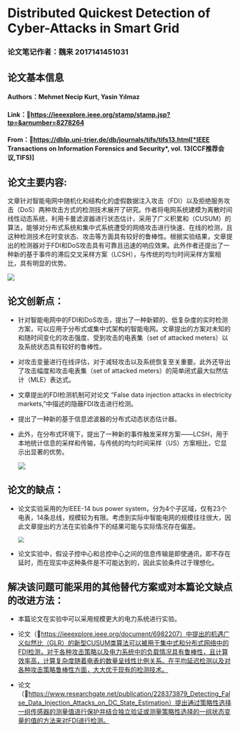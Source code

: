 # Distributed Quickest Detection of Cyber-Attacks in Smart Grid

### 论文笔记作者：魏来 2017141451031

## 论文基本信息

#### Authors：Mehmet Necip Kurt, Yasin Yılmaz

#### Link：🔗https://ieeexplore.ieee.org/stamp/stamp.jsp?tp=&arnumber=8278264

#### From：🔗https://dblp.uni-trier.de/db/journals/tifs/tifs13.html[*IEEE Transactions on Information Forensics and Security*, vol. 13(CCF推荐会议,TIFS)]



## 论文主要内容:

文章针对智能电网中随机化和结构化的虚假数据注入攻击（FDI）以及拒绝服务攻击（DoS）两种攻击方式的检测技术展开了研究。作者将电网系统建模为离散时间线性动态系统，利用卡曼滤波器进行状态估计，采用了广义积累和（CUSUM）的算法，能够对分布式系统和集中式系统遭受的网络攻击进行快速、在线的检测，且这种检测技术在时变状态、攻击等方面具有较好的鲁棒性。根据实验结果，文章提出的检测器对于FDI和DoS攻击具有可靠且迅速的响应效果。此外作者还提出了一种新的基于事件的滞后交叉采样方案（LCSH），与传统的均匀时间采样方案相比，具有明显的优势。

![](https://pic.downk.cc/item/5e968673c2a9a83be56dcb6e.png)

## 论文创新点：

- 针对智能电网中的FDI和DoS攻击，提出了一种新颖的、低复杂度的实时检测方案，可以应用于分布式或集中式架构的智能电网。文章提出的方案对未知的和随时间变化的攻击强度、受到攻击的电表集（set of attacked meters）以及系统状态具有较好的鲁棒性。

- 对攻击变量进行在线评估，对于减轻攻击以及系统恢复至关重要。此外还导出了攻击幅度和攻击电表集（set of attacked meters）的简单闭式最大似然估计（MLE）表达式。

- 文章提出的FDI检测机制可对论文 “False data injection attacks in electricity markets,”中描述的隐蔽FDI攻击进行检测。

- 提出了一种新的基于信息滤波器的分布式动态状态估计器。

- 此外，在分布式环境下，提出了一种新的事件触发采样方案——LCSH，用于本地统计信息的采样和传输，与传统的均匀时间采样（US）方案相比，它显示出显著的优势。

  ![](https://pic.downk.cc/item/5e96a46bc2a9a83be583da8a.png)

## 论文的缺点：

- 论文实验采用的为IEEE-14 bus power system，分为4个子区域，仅有23个电表，14条总线，规模较为有限。考虑到实际中智能电网的规模往往很大，因此文章提出的方法在实验条件下的结果可能与实际情况存在偏差。

  <img src="https://pic.downk.cc/item/5e96a3a6c2a9a83be5834e75.png" style="zoom:80%;" />

- 论文实验中，假设子控中心和总控中心之间的信息传输是即使通讯，即不存在延时，而在现实中这种条件是不可能达到的，因此实验条件过于理想化。

## 解决该问题可能采用的其他替代方案或对本篇论文缺点的改进方法：

- 本篇论文在实验中可以采用规模更大的电力系统进行实验。

- 论文（🔗https://ieeexplore.ieee.org/document/6982207）中提出的机遇广义似然比（GLR）的新型CUSUM类算法可以被用于集中式和分布式网络中的FDI检测，对于各种攻击策略以及电力系统中的负载情况具有鲁棒性，且计算效率高，计算复杂度随着电表的数量呈线性比例关系。在平均延迟检测以及对各种攻击策略鲁棒性方面，大大优于现有的检测技术。

- 论文（🔗https://www.researchgate.net/publication/228373879_Detecting_False_Data_Injection_Attacks_on_DC_State_Estimation）提出通过策略性选择一组传感器的测量值进行保护并结合独立验证或测量策略性选择的一组状态变量的值的方法来对FDI进行检测。

  



